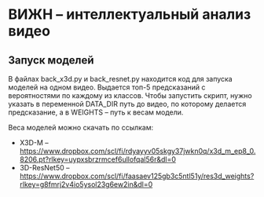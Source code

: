 # ВИЖН – интеллектуальный анализ видео

## Запуск моделей
В файлах back_x3d.py и back_resnet.py находится код для запуска моделей на одном видео. Выдается топ-5 предсказаний с вероятностями по каждому из классов. Чтобы запустить скрипт, нужно указать в переменной DATA_DIR путь до видео, по которому делается предсказание, а в WEIGHTS – путь к весам модели.

Веса моделей можно скачать по ссылкам:
- X3D-M – https://www.dropbox.com/scl/fi/rdyayyv05skgy37jwkn0q/x3d_m_ep8_0.8206.pt?rlkey=uypxsbrzrmcef6ullofqal56r&dl=0
- 3D-ResNet50 – https://www.dropbox.com/scl/fi/faasaev125gb3c5ntl51y/res3d_weights?rlkey=g8fmrj2v4io5ysol23g6ew2in&dl=0
